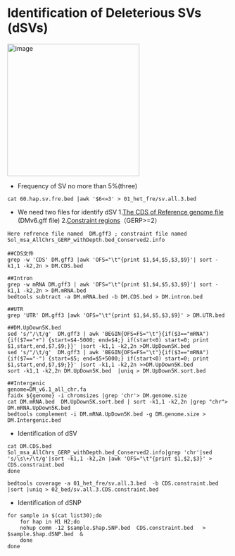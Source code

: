 # Identification of Deleterious SVs (dSVs)

<img width="300" alt="image" src="https://github.com/Chenglin20170390/Haplotype-diversity/assets/33062118/c9798f27-336d-4bb6-bc0d-ad357b2dca8e">

- Frequency of SV no more than 5%(three)
```
cat 60.hap.sv.fre.bed |awk '$6<=3' > 01_het_fre/sv.all.3.bed
```

- We need two files for identify dSV 1.[The CDS of Reference genome file](https://academic.oup.com/gigascience/article/9/9/giaa100/5910251) (DMv6.gff file) 2.[Constraint regions](https://doi.org/10.1016/j.cell.2023.04.008)（GERP>=2）
```
Here refrence file named  DM.gff3 ; constraint file named Sol_msa_AllChrs_GERP_withDepth.bed_Conserved2.info

##CDS文件
grep -w 'CDS' DM.gff3 |awk 'OFS="\t"{print $1,$4,$5,$3,$9}'| sort -k1,1 -k2,2n > DM.CDS.bed 

##Intron
grep -w mRNA DM.gff3 | awk 'OFS="\t"{print $1,$4,$5,$3,$9}'| sort -k1,1 -k2,2n > DM.mRNA.bed 
bedtools subtract -a DM.mRNA.bed -b DM.CDS.bed > DM.intron.bed  

##UTR
grep 'UTR' DM.gff3 |awk 'OFS="\t"{print $1,$4,$5,$3,$9}' > DM.UTR.bed 

##DM.UpDown5K.bed 
sed 's/"/\t/g'  DM.gff3 | awk 'BEGIN{OFS=FS="\t"}{if($3=="mRNA") {if($7=="+") {start=$4-5000; end=$4;} if(start<0) start=0; print $1,start,end,$7,$9;}}' |sort -k1,1 -k2,2n >DM.UpDown5K.bed
sed 's/"/\t/g'  DM.gff3 | awk 'BEGIN{OFS=FS="\t"}{if($3=="mRNA") {if($7=="-") {start=$5; end=$5+5000;} if(start<0) start=0; print $1,start,end,$7,$9;}}' |sort -k1,1 -k2,2n >>DM.UpDown5K.bed
sort -k1,1 -k2,2n DM.UpDown5K.bed  |uniq > DM.UpDown5K.sort.bed 

##Intergenic
genome=DM_v6.1_all_chr.fa
faidx ${genome} -i chromsizes |grep 'chr'> DM.genome.size
cat DM.mRNA.bed  DM.UpDown5K.sort.bed | sort -k1,1 -k2,2n |grep "chr"> DM.mRNA.UpDown5K.bed 
bedtools complement -i DM.mRNA.UpDown5K.bed -g DM.genome.size > DM.Intergenic.bed 
```

- Identification of dSV
```
cat DM.CDS.bed  Sol_msa_AllChrs_GERP_withDepth.bed_Conserved2.info|grep 'chr'|sed 's/\s\+/\t/g'|sort -k1,1 -k2,2n |awk 'OFS="\t"{print $1,$2,$3}' > CDS.constraint.bed
done

bedtools coverage -a 01_het_fre/sv.all.3.bed  -b CDS.constraint.bed  |sort |uniq > 02_bed/sv.all.3.CDS.constraint.bed 
```

- Identification of dSNP
```
for sample in $(cat list30);do
    for hap in H1 H2;do
    nohup comm -12 $sample.$hap.SNP.bed  CDS.constraint.bed   > $sample.$hap.dSNP.bed  &
    done
done
```
